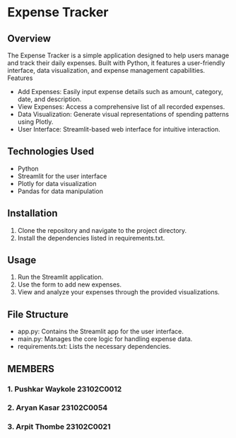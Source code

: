 # Expense Tracker
## Overview

The Expense Tracker is a simple application designed to help users manage and track their daily expenses. Built with Python, it features a user-friendly interface, data visualization, and expense management capabilities.
Features
*	Add Expenses: Easily input expense details such as amount, category, date, and description.
*	View Expenses: Access a comprehensive list of all recorded expenses.
*	Data Visualization: Generate visual representations of spending patterns using Plotly.
*	User Interface: Streamlit-based web interface for intuitive interaction.
  
## Technologies Used

*	Python
*	Streamlit for the user interface
*	Plotly for data visualization
*	Pandas for data manipulation
  
## Installation

1.	Clone the repository and navigate to the project directory.
2.	Install the dependencies listed in requirements.txt.
   
## Usage

1.	Run the Streamlit application.
2.	Use the form to add new expenses.
3.	View and analyze your expenses through the provided visualizations.
   
## File Structure

*	app.py: Contains the Streamlit app for the user interface.
*	main.py: Manages the core logic for handling expense data.
*	requirements.txt: Lists the necessary dependencies.

## MEMBERS
### 1. Pushkar Waykole 23102C0012
### 2. Aryan Kasar     23102C0054
### 3. Arpit Thombe    23102C0021

  

